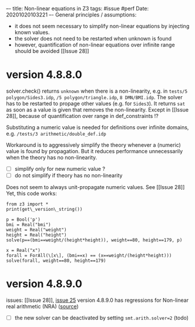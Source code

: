 –-
title: Non-linear equations in Z3
tags: #issue #perf
Date: 20201020103221
–-
General principles / assumptions:

* it does not seem necessary to simplify non-linear equations by injecting known values.
* the solver does not need to be restarted when unknown is found
* however, quantification of non-linear equations over infinite range should be avoided \[\[Issue 28\]\]

# version 4.8.8.0
solver.check() returns `unknown` when there is a non-linearity, e.g. in `tests/5 polygon/Sides3.idp`, `/5 polygon/triangle.idp`, `8 DMN/BMI.idp`. The solver has to be restarted to propage other values (e.g. for `Sides3`).  It returns `sat` as soon as a value is given that removes the non-linearity.
Except in [[Issue 28]], because of quantification over range in def_constraints !?

Substituting a numeric value is needed for definitions over infinite domains, e.g. `/tests/3 arithmetic/double_def.idp`

Workaround is to aggressively simplify the theory whenever a (numeric) value is found by propagation.
But it reduces performance unnecessarily when the theory has no non-linearity.
- [ ] simplify only for new numeric value ?
- [ ] do not simplify if theory has no non-linearity

Does not seem to always unit-propagate numeric values.  See [[Issue 28]]
Yet, this code works:
~~~~
from z3 import *
print(get\_version\_string())

p = Bool('p')
bmi = Real("bmi")
weight = Real("weight")
height = Real("height")
solve(p==(bmi==weight/(height*height)), weight==80, height==179, p)

x = Real("x")
forall = ForAll(\[x\], (bmi==x) == (x==weight/(height*height)))
solve(forall, weight==80, height==179)
~~~~


# version 4.8.9.0
issues: [[Issue 28]], [issue 25](https://gitlab.com/krr/IDP-Z3/-/issues/25)
version 4.8.9.0 has regressions for Non-linear real arithmetic (NRA) ([source](https://github.com/Z3Prover/z3/blob/master/RELEASE_NOTES))
- [ ] the new solver can be deactivated by setting `smt.arith.solver=2` (todo)

